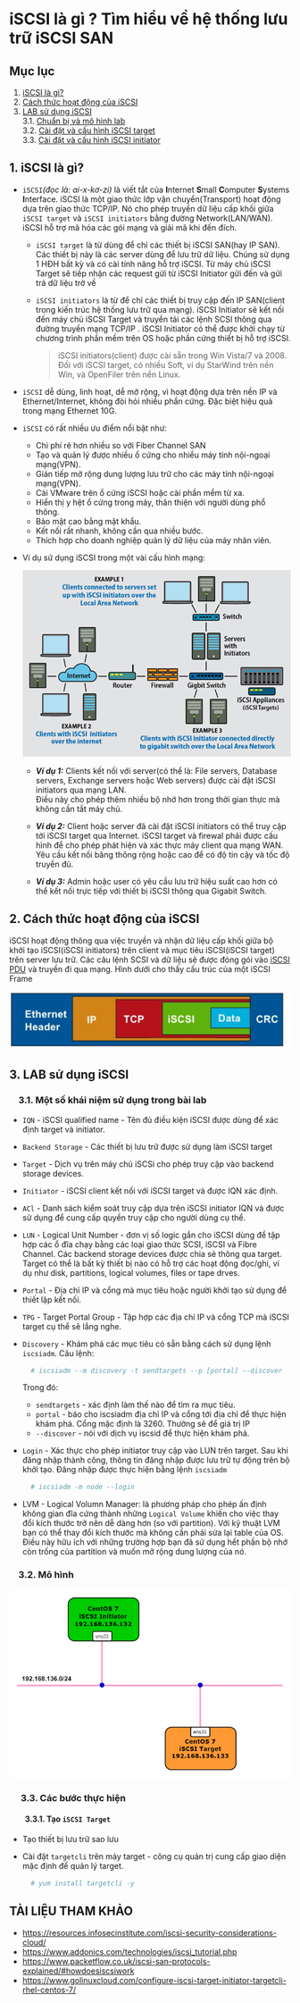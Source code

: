 # iSCSI là gì ? Tìm hiểu về hệ thống lưu trữ iSCSI SAN

## Mục lục  
1. [iSCSI là gì?](#1)  
2. [Cách thức hoạt động của iSCSI](#2)
3. [LAB sử dụng iSCSI](#3)  
  3.1. [Chuẩn bị và mô hình lab](#3.1 )  
  3.2. [Cài đặt và cấu hình iSCSI target](#3.2)  
  3.3. [Cài đặt và cấu hình iSCSI initiator](#3.3)  

## 1. iSCSI là gì?  
- `iSCSI`*(đọc là: ai-x-kơ-zi)* là viết tắt của **I**nternet **S**mall **C**omputer **S**ystems **I**nterface. iSCSI là một giao thức lớp vận chuyển(Transport) hoạt động dựa trên giao thức TCP/IP. Nó cho phép truyền dữ liệu cấp khối giữa `iSCSI target` và `iSCSI initiators` bằng đường Network(LAN/WAN). iSCSI hỗ trợ mã hóa các gói mạng và giải mã khi đến đích.

  - `iSCSI target` là từ dùng để chỉ các thiết bị iSCSI SAN(hay IP SAN). Các thiết bị này là các server dùng để lưu trữ dữ liệu. Chúng sử dụng 1 HĐH bất kỳ và có cài tính năng hỗ trợ iSCSI. Từ máy chủ iSCSI Target sẽ tiếp nhận các request gửi từ iSCSI Initiator gửi đến và gửi trả dữ liệu trở về  
  - `iSCSI initiators` là từ để chỉ các thiết bị truy cập đến IP SAN(client trong kiến trúc hệ thống lưu trữ qua mạng). iSCSI Initiator sẽ kết nối đến máy chủ iSCSI Target và truyền tải các lệnh SCSI thông qua đường truyền mạng TCP/IP . iSCSI Initiator có thể được khởi chạy từ chương trình phần mềm trên OS hoặc phần cứng thiết bị hỗ trợ iSCSI.

    >iSCSI initiators(client) được cài sẵn trong Win Vista/7 và 2008. Đối với iSCSI target, có nhiều Soft, ví dụ StarWind trên nền Win, và OpenFiler trên nền Linux.

- `iSCSI` dễ dùng, linh hoạt, dễ mở rộng, vì hoạt động dựa trên nền IP và Ethernet/Internet, không đòi hỏi nhiều phần cứng. Đặc biệt hiệu quả trong mạng Ethernet 10G.  

- `iSCSI` có rất nhiều ưu điểm nổi bật như:
  - Chi phí rẻ hơn nhiều so với Fiber Channel SAN
  - Tạo và quản lý được nhiều ổ cứng cho nhiều máy tính nội-ngoại mạng(VPN).
  - Gián tiếp mở rộng dung lượng lưu trữ cho các máy tính nội-ngoại mạng(VPN).
  - Cài VMware trên ổ cứng iSCSI hoặc cài phần mềm từ xa.
  - Hiển thị y hệt ổ cứng trong máy, thân thiện với người dùng phổ thông.
  - Bảo mật cao bằng mật khẩu.
  - Kết nối rất nhanh, không cần qua nhiều bước.
  - Thích hợp cho doanh nghiệp quản lý dữ liệu của máy nhân viên.

- Ví dụ sử dụng iSCSI trong một vài cấu hình mạng:   

  <img src="../../images/raid/iSCSI.png">  

  - ***Ví dụ 1:*** Clients kết nối với server(có thể là: File servers, Database servers, Exchange servers hoặc Web servers) được cài đặt iSCSI initiators qua mạng LAN.  
  Điều này cho phép thêm nhiều bộ nhớ hơn trong thời gian thực mà không cần tắt máy chủ.

  - ***Ví dụ 2:*** Client hoặc server đã cài đặt iSCSI initiators có thể truy cập tới iSCSI target qua Internet. iSCSI target và firewal phải được cấu hình để cho phép phát hiện và xác thực máy client qua mạng WAN. Yêu cầu kết nối băng thông rộng hoặc cao để có độ tin cậy và tốc độ truyền đủ.
 
  - ***Ví dụ 3:*** Admin hoặc user có yêu cầu lưu trữ hiệu suất cao hơn có thể kết nối trực tiếp với thiết bị iSCSI thông qua Gigabit Switch.


## 2. Cách thức hoạt động của iSCSI  
iSCSI hoạt động thông qua việc truyền và nhận dữ liệu cấp khối giữa bộ khởi tạo iSCSI(iSCSI initiators) trên client và mục tiêu iSCSI(iSCSI target) trên server lưu trữ. Các câu lệnh SCSI và dữ liệu sẽ được đóng gói vào [iSCSI PDU](http://www.3kranger.com/HP3000/mpeix/en-hpux/T1452-90011/img/gfx12.gif) và truyền đi qua mạng. Hình dưới cho thấy cấu trúc của một iSCSI Frame

<p align="center"><img src="../../images/raid/Capture.png"></p>

## 3. LAB sử dụng iSCSI
### &emsp;3.1. Một số khái niệm sử dụng trong bài lab  
- `IQN` - iSCSI qualified name - Tên đủ điều kiện iSCSI được dùng để xác định target và initiator.  
- `Backend Storage` - Các thiết bị lưu trữ được sử dụng làm iSCSI target  
- `Target` - Dịch vụ trên máy chủ iSCSi cho phép truy cập vào backend storage devices.
- `Initiator` - iSCSI client kết nối với iSCSI target và được IQN xác định.  
- `ACl` - Danh sách kiểm soát truy cập dựa trên iSCSI initiator IQN và được sử dụng để cung cấp quyền truy cập cho người dùng cụ thể.
- `LUN` - Logical Unit Number -  đơn vị số logic gắn cho iSCSI dùng để tập hợp các ổ đĩa chạy bằng các loại giao thức SCSI, iSCSI và Fibre Channel. Các backend storage devices được chia sẻ thông qua target. Target có thể là bất kỳ thiết bị nào có hỗ trợ các hoạt động đọc/ghi, ví dụ như disk, partitions, logical volumes, files or tape drves.
- `Portal` - Địa chỉ IP và cổng mà mục tiêu hoặc người khởi tạo sử dụng để thiết lập kết nối.
- `TPG` - Target Portal Group - Tập hợp các địa chỉ IP và cổng TCP mà iSCSI target cụ thể sẽ lắng nghe.
- `Discovery` - Khám phá các mục tiêu có sẵn bằng cách sử dụng lệnh `iscsiadm`.
  Câu lệnh:  
  ```sh
    # iscsiadm --m discovery -t sendtargets --p [portal] --discover
  ```
  Trong đó: 
  - `sendtargets` - xác định làm thế nào để tìm ra mục tiêu.
  - `portal` - báo cho iscsiadm địa chỉ IP và cổng tới địa chỉ để thực hiện khám phá. Cổng mặc định là 3260. Thường sẽ để giá trị IP
  - `--discover` - nói với dịch vụ iscsid để thực hiện khám phá.
- `Login` - Xác thực cho phép initiator truy cập vào LUN trên target. Sau khi đăng nhập thành công, thông tin đăng nhập được lưu trữ tự động trên bộ khởi tạo. Đăng nhập được thực hiện bằng lệnh `iscsiadm`

  ```sh
    # iscsiadm -m node --login
  ```  
- LVM - Logical Volumn Manager: là phương pháp cho phép ấn định không gian đĩa cứng thành những `Logical Volume` khiến cho việc thay đổi kích thước trở nên dễ dàng hơn (so với partition). Với kỹ thuật LVM bạn có thể thay đổi kích thước mà không cần phải sửa lại table của OS. Điều này hữu ích với những trường hợp bạn đã sử dụng hết phần bộ nhớ còn trống của partition và muốn mở rộng dung lượng của nó.

### &emsp;3.2. Mô hình

<p align="center"><img src="../../images/raid/iscsi1.png"></p>

### &emsp; 3.3. Các bước thực hiện  
#### &emsp;&emsp;3.3.1. Tạo `iSCSI Target`  
-  Tạo thiết bị lưu trữ sao lưu



- Cài đặt `targetcli` trên máy target - công cụ quản trị cung cấp giao diện mặc định để quản lý target.  
  ```sh
    # yum install targetcli -y
  ```










## TÀI LIỆU THAM KHẢO  
- https://resources.infosecinstitute.com/iscsi-security-considerations-cloud/
- https://www.addonics.com/technologies/iscsi_tutorial.php
- https://www.packetflow.co.uk/iscsi-san-protocols-explained/#howdoesiscsiwork
- https://www.golinuxcloud.com/configure-iscsi-target-initiator-targetcli-rhel-centos-7/